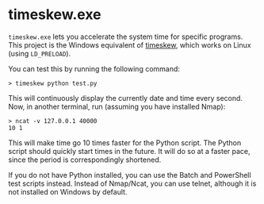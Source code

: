 # timeskew.exe

`timeskew.exe` lets you accelerate the system time for specific programs.
This project is the Windows equivalent of [timeskew](https://github.com/vi/timeskew),
which works on Linux (using `LD_PRELOAD`).

You can test this by running the following command:

```
> timeskew python test.py
```

This will continuously display the currently date and time every second.
Now, in another terminal, run (assuming you have installed Nmap):

```
> ncat -v 127.0.0.1 40000
10 1
```

This will make time go 10 times faster for the Python script.
The Python script should quickly start times in the future.
It will do so at a faster pace, since the period is correspondingly shortened.

If you do not have Python installed, you can use the Batch and PowerShell test scripts instead.
Instead of Nmap/Ncat, you can use telnet, although it is not installed on Windows by default.
